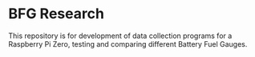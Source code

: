 # BFG Research

This repository is for development of data collection programs for a Raspberry Pi Zero, testing and comparing different Battery Fuel Gauges.
